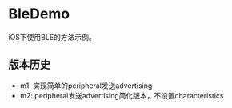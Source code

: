 BleDemo
=======

iOS下使用BLE的方法示例。


版本历史
--------

 * m1: 实现简单的peripheral发送advertising
 * m2: peripheral发送advertising简化版本，不设置characteristics

